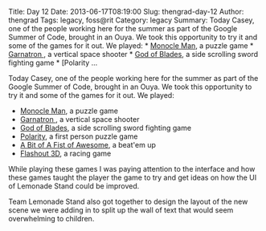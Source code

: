 Title: Day 12
Date: 2013-06-17T08:19:00
Slug: thengrad-day-12
Author: thengrad
Tags: legacy, foss@rit
Category: legacy
Summary: Today Casey, one of the people working here for the summer as part of the Google Summer of Code, brought in an Ouya. We took this opportunity to try it and some of the games for it out. We played:    * [Monocle Man](http://www.ouyactu.com/applis-jeux/105-monocle-man), a puzzle game   * [Garnatron ](http://www.ouyactu.com/applis-jeux/124-garnatron), a vertical space shooter   * [God of Blades](http://www.ouyactu.com/applis-jeux/19-god-of-blades), a side scrolling sword fighting game   * [Polarity ... 

Today Casey, one of the people working here for the summer as part of the
Google Summer of Code, brought in an Ouya. We took this opportunity to try it
and some of the games for it out. We played:

  * [Monocle Man](http://www.ouyactu.com/applis-jeux/105-monocle-man), a puzzle game
  * [Garnatron ](http://www.ouyactu.com/applis-jeux/124-garnatron), a vertical space shooter
  * [God of Blades](http://www.ouyactu.com/applis-jeux/19-god-of-blades), a side scrolling sword fighting game
  * [Polarity](http://www.ouyactu.com/applis-jeux/112-polarity), a first person puzzle game
  * [A Bit of A Fist of Awesome](http://www.ouyactu.com/applis-jeux/49-a-bit-of-a-fist-of-awesome), a beat'em up
  * [Flashout 3D](http://www.ouyactu.com/applis-jeux/119-flashout-3d), a racing game

While playing these games I was paying attention to the interface and how
these games taught the player the game to try and get ideas on how the UI of
Lemonade Stand could be improved.

Team Lemonade Stand also got together to design the layout of the new scene we
were adding in to split up the wall of text that would seem overwhelming to
children.

